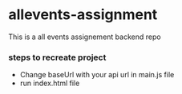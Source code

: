 # allevents-assignment
This is a all events assignement backend repo

### steps to recreate project
- Change baseUrl with your api url in main.js file
- run index.html file
